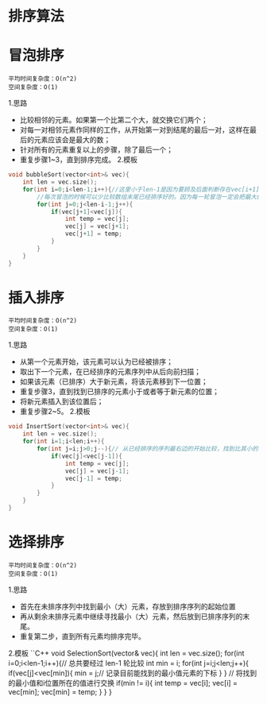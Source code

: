 # 排序算法

# 冒泡排序
```
平均时间复杂度：O(n^2)
空间复杂度：O(1)
```

1.思路
+ 比较相邻的元素。如果第一个比第二个大，就交换它们两个；
+ 对每一对相邻元素作同样的工作，从开始第一对到结尾的最后一对，这样在最后的元素应该会是最大的数；
+ 针对所有的元素重复以上的步骤，除了最后一个；
+ 重复步骤1~3，直到排序完成。
2.模板
```C++
void bubbleSort(vector<int>& vec){
    int len = vec.size();
    for(int i=0;i<len-1;i++){//这里小于len-1是因为要顾及后面判断存在vec[i+1]的情况，防止越界。
        //每次冒泡的时候可以少比较数组末尾已经排序好的。因为每一轮冒泡一定会把最大的数放到末尾。
        for(int j=0;j<len-i-1;j++){
            if(vec[j+1]<vec[j]){
                int temp = vec[j];
                vec[j] = vec[j+1];
                vec[j+1] = temp;
            }
        }
    }
}
```
# 插入排序
```
平均时间复杂度：O(n^2)
空间复杂度：O(1)
```

1.思路
+ 从第一个元素开始，该元素可以认为已经被排序；
+ 取出下一个元素，在已经排序的元素序列中从后向前扫描；
+ 如果该元素（已排序）大于新元素，将该元素移到下一位置；
+ 重复步骤3，直到找到已排序的元素小于或者等于新元素的位置；
+ 将新元素插入到该位置后；
+ 重复步骤2~5。
2.模板
```C++
void InsertSort(vector<int>& vec){
    int len = vec.size();
    for(int i=1;i<len;i++){
        for(int j=i;j>0;j--){// 从已经排序的序列最右边的开始比较，找到比其小的数
            if(vec[j]<vec[j-1]){
                int temp = vec[j];
                vec[j] = vec[j-1];
                vec[j-1] = temp;
            }
        }
    }
}

```
# 选择排序
```
平均时间复杂度：O(n^2)
空间复杂度：O(1)
```

1.思路
+ 首先在未排序序列中找到最小（大）元素，存放到排序序列的起始位置
+ 再从剩余未排序元素中继续寻找最小（大）元素，然后放到已排序序列的末尾。
+ 重复第二步，直到所有元素均排序完毕。

2.模板
``C++
void SelectionSort(vector<int>& vec){
    int len = vec.size();
    for(int i=0;i<len-1;i++){// 总共要经过 len-1 轮比较
        int min = i;
        for(int j=i;j<len;j++){
            if(vec[j]<vec[min]){
                min = j;// 记录目前能找到的最小值元素的下标
            }
        }
        // 将找到的最小值和i位置所在的值进行交换
        if(min != i){
            int temp = vec[i];
            vec[i] = vec[min];
            vec[min] = temp;
        }
    }
}
```


